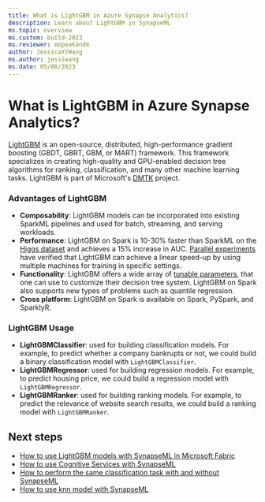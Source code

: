 ```yaml
---
title: What is LightGBM in Azure Synapse Analytics?
description: Learn about LightGBM in SynapseML
ms.topic: overview
ms.custom: build-2023
ms.reviewer: mopeakande
author: JessicaXYWang
ms.author: jessiwang
ms.date: 05/08/2023
---
```

# What is LightGBM in Azure Synapse Analytics?

[LightGBM](https://github.com/Microsoft/LightGBM) is an open-source,
distributed, high-performance gradient boosting (GBDT, GBRT, GBM, or
MART) framework. This framework specializes in creating high-quality and
GPU-enabled decision tree algorithms for ranking, classification, and
many other machine learning tasks. LightGBM is part of Microsoft's
[DMTK](https://github.com/microsoft/dmtk) project.

### Advantages of LightGBM

-   **Composability**: LightGBM models can be incorporated into existing
    SparkML pipelines and used for batch, streaming, and serving
    workloads.
-   **Performance**: LightGBM on Spark is 10-30% faster than SparkML on
    the [Higgs dataset](https://archive.ics.uci.edu/dataset/280/higgs) and achieves a 15% increase in AUC.  [Parallel
    experiments](https://github.com/Microsoft/LightGBM/blob/master/docs/Experiments.rst#parallel-experiment)
    have verified that LightGBM can achieve a linear speed-up by using
    multiple machines for training in specific settings.
-   **Functionality**: LightGBM offers a wide array of [tunable
    parameters](https://github.com/Microsoft/LightGBM/blob/master/docs/Parameters.rst),
    that one can use to customize their decision tree system. LightGBM on
    Spark also supports new types of problems such as quantile regression.
-   **Cross platform**: LightGBM on Spark is available on Spark, PySpark, and SparklyR.

### LightGBM Usage

- **LightGBMClassifier**: used for building classification models. For example, to predict whether a company bankrupts or not, we could build a binary classification model with `LightGBMClassifier`.
- **LightGBMRegressor**: used for building regression models. For example, to predict housing price, we could build a regression model with `LightGBMRegressor`.
- **LightGBMRanker**: used for building ranking models. For example, to predict the relevance of website search results, we could build a ranking model with `LightGBMRanker`.


## Next steps

- [How to use LightGBM models with SynapseML in Microsoft Fabric](how-to-use-lightgbm-with-synapseml.md)
- [How to use Cognitive Services with SynapseML](overview-cognitive-services.md)
- [How to perform the same classification task with and without SynapseML](classification-before-and-after-synapseml.md)
- [How to use knn model with SynapseML](conditional-k-nearest-neighbors-exploring-art.md)
